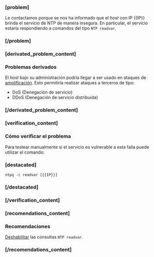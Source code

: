 ### [problem]
Le contactamos porque se nos ha informado que el *host* con IP {{IP}} brinda
el servicio de NTP de manera insegura. En particular, el servicio estaría
respondiendo a comandos del tipo `NTP readvar`.
### [/problem]
### [derivated_problem_content]

### Problemas derivados

El *host* bajo su administración podría llegar a ser usado en ataques de
[amplificación](https://www.us-cert.gov/ncas/alerts/TA14-017A). Esto
permitiría realizar ataques a terceros de tipo:

* DoS (Denegación de servicio)
* DDoS (Denegación de servicio distribuida)
### [/derivated_problem_content]
### [verification_content]

### Cómo verificar el problema

Para testear manualmente si el servicio es vulnerable a esta falla puede
utilizar el comando:
### [destacated]
    ntpq -c readvar [{{IP}}]
### [/destacated]

### [/verification_content]
### [recomendations_content]

### Recomendaciones

[Deshabilitar](http://www.team-cymru.org/ReadingRoom/Templates/secure-ntp-template.html)
las consultas `NTP readvar`.
### [/recomendations_content]
